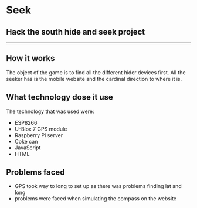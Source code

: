 # Seek
Hack the south hide and seek project
----
____


## How it works
The object of the game is to find all the different hider devices first. All the seeker has is the mobile website and the cardinal direction to where it is.

## What technology dose it use 
The technology that was used were:
* ESP8266 
* U-Blox 7 GPS module 
* Raspberry Pi server
* Coke can
* JavaScript 
* HTML

## Problems faced
* GPS took way to long to set up as there was problems finding lat and long
* problems were faced when simulating the compass on the website 

